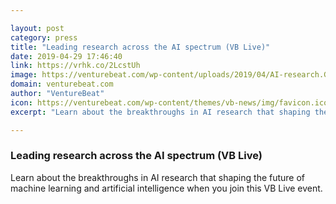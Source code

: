 ```yaml
---

layout: post
category: press
title: "Leading research across the AI spectrum (VB Live)"
date: 2019-04-29 17:46:40
link: https://vrhk.co/2LcstUh
image: https://venturebeat.com/wp-content/uploads/2019/04/AI-research.GettyImages-1063747746.jpg?w=1200&strip=all
domain: venturebeat.com
author: "VentureBeat"
icon: https://venturebeat.com/wp-content/themes/vb-news/img/favicon.ico
excerpt: "Learn about the breakthroughs in AI research that shaping the future of machine learning and artificial intelligence when you join this VB Live event."

---
```


### Leading research across the AI spectrum (VB Live)

Learn about the breakthroughs in AI research that shaping the future of machine learning and artificial intelligence when you join this VB Live event.